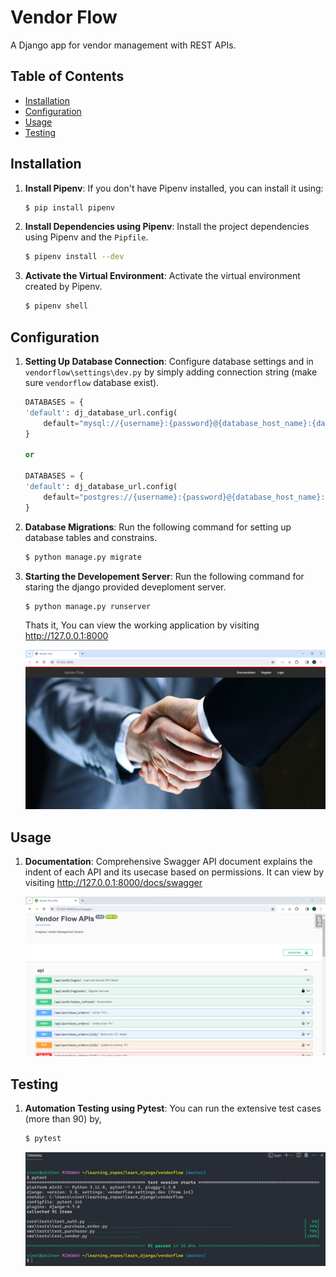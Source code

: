 # Vendor Flow

A Django app for vendor management with REST APIs.

## Table of Contents

- [Installation](#installation)
- [Configuration](#configuration)
- [Usage](#usage)
- [Testing](#testing)

## Installation

1.  **Install Pipenv**: If you don't have Pipenv installed, you can install it using:

    ```bash
    $ pip install pipenv
    ```

2.  **Install Dependencies using Pipenv**: Install the project dependencies using Pipenv and the `Pipfile`.

    ```bash
    $ pipenv install --dev
    ```

3.  **Activate the Virtual Environment**: Activate the virtual environment created by Pipenv.

    ```bash
    $ pipenv shell
    ```

## Configuration

1. **Setting Up Database Connection**: Configure database settings and in `vendorflow\settings\dev.py` by simply adding connection string (make sure `vendorflow` database exist).

   ```python
   DATABASES = {
   'default': dj_database_url.config(
       default="mysql://{username}:{password}@{database_host_name}:{database_port}/vendorflow")
   }

   or

   DATABASES = {
   'default': dj_database_url.config(
       default="postgres://{username}:{password}@{database_host_name}:{database_port}/vendorflow")
   }
   ```

2. **Database Migrations**: Run the following command for setting up
   database tables and constrains.

   ```bash
   $ python manage.py migrate
   ```

3. **Starting the Developement Server**: Run the following command for staring the django provided deveploment server.

   ```bash
   $ python manage.py runserver
   ```

   Thats it, You can view the working application by visiting http://127.0.0.1:8000

   ![Home Page](./core/static/home.png)

## Usage

1. **Documentation**: Comprehensive Swagger API document explains the indent of each API and its usecase based on permissions. It can view by visiting http://127.0.0.1:8000/docs/swagger

    ![Home Page](./core/static/documentation.png)


## Testing
1. **Automation Testing using Pytest**: You can run the extensive test cases (more than 90) by,

    ```bash
    $ pytest
    ```

    ![Test Case](./core/static/testcases.png)